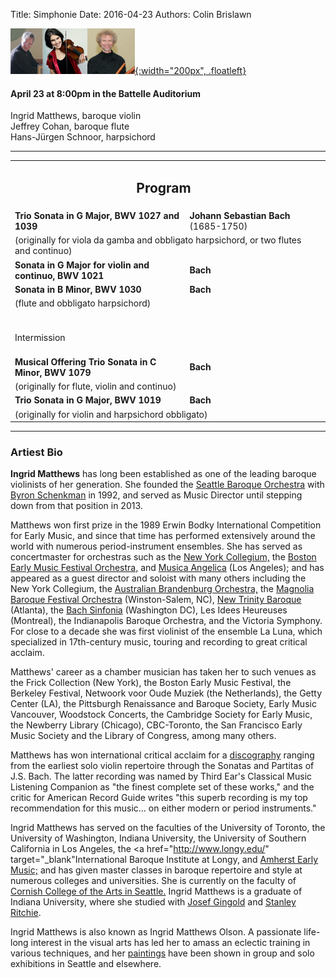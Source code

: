 Title: Simphonie
Date: 2016-04-23
Authors: Colin Brislawn

[![ ](/images/2015-2016/Simphonie200.png){:width="200px", .floatleft}]({filename}./Simphonie.md)

#### April 23 at 8:00pm in the Battelle Auditorium

Ingrid Matthews, baroque violin <br>
Jeffrey Cohan, baroque flute <br>
Hans-Jürgen Schnoor, harpsichord

---

<table width="800" align="center">
<tr>
<td align="center" colspan="2"><h2>Program</h2></td><td></td>
</tr>
<tr>
  <td><b>Trio Sonata in G Major, BWV 1027 and 1039</b></td>
  <td class="right"><b>Johann Sebastian Bach</b> (1685-1750)</td><td></td>
</tr>
<tr>
	<td colspan="2" class="smallindent">(originally for viola da gamba and obbligato harpsichord, or two flutes and continuo)</td>
</tr>
<tr>
  <td> <b>Sonata in G Major for violin and continuo, BWV 1021</b></td>
  <td class="right"><b>Bach</b></td>
</tr>
<tr>
  <td><b>Sonata in B Minor, BWV 1030</b></td>
  <td class="right"><b>Bach</b></td>
</tr>
<tr>
	<td colspan="2" class="smallindent">(flute and obbligato harpsichord)</td>
</tr>
<tr><td style="height:10px"></td><td style="height:10px"></td></tr>
<tr>
 <td colspan="2" class="center">
	<br>
	<div class="smallheading">Intermission
	</div><br></td>
<tr>
  <td><b>Musical Offering Trio Sonata in C Minor, BWV 1079</b></td>
  <td class="right"><b>Bach</b></td>
</tr>
<tr>
	<td colspan="2" class="smallindent">(originally for flute, violin and continuo)</td>
</tr>
<tr>
  <td><b>Trio Sonata in G Major, BWV 1019 </b></td>
  <td class="right"><b>Bach</b></td>
</tr>
<tr>
	<td colspan="2" class="smallindent">(originally for violin and harpsichord obbligato)</td>
</tr>
</table>


---

### Artiest Bio

<b>Ingrid Matthews</b> has long been established as one of the leading baroque violinists of her generation. She founded the <a href="http://www.seattlebaroque.org/" target="_blank">Seattle Baroque Orchestra</a> with <a href="http://www.byronschenkman.com/" target="_blank">Byron Schenkman</a> in 1992, and served as Music Director until stepping down from that position in 2013.

Matthews won first prize in the 1989 Erwin Bodky International Competition for Early Music, and since that time has performed extensively around the world with numerous period-instrument ensembles. She has served as concertmaster for orchestras such as the <a href="http://www.nycollegium.org/" target="_blank">New York Collegium,</a> the <a href="http://www.bemf.org/" target="_blank">Boston Early Music Festival Orchestra,</a> and <a href="http://www.musicaangelica.org/" target="_blank">Musica Angelica</a> (Los Angeles); and has appeared as a guest director and soloist with many others including the New York Collegium, the <a href="http://www.brandenburg.com.au/" target="_blank">Australian Brandenburg Orchestra,</a> the <a href="http://www.magnoliabaroque.com/" target="_blank">Magnolia Baroque Festival Orchestra</a> (Winston-Salem, NC), <a href="http://www.newtrinitybaroque.org/" target="_blank">New Trinity Baroque</a> (Atlanta), the <a href="http://www.bachsinfonia.org/" target="_blank">Bach Sinfonia</a> (Washington DC), Les Idees Heureuses (Montreal), the Indianapolis Baroque Orchestra, and the Victoria Symphony. For close to a decade she was first violinist of the ensemble La Luna, which specialized in 17th-century music, touring and recording to great critical acclaim.

Matthews' career as a chamber musician has taken her to such venues as the Frick Collection (New York), the Boston Early Music Festival, the Berkeley Festival, Netwoork voor Oude Muziek (the Netherlands), the Getty Center (LA), the Pittsburgh Renaissance and Baroque Society, Early Music Vancouver, Woodstock Concerts, the Cambridge Society for Early Music, the Newberry Library (Chicago), CBC-Toronto, the San Francisco Early Music Society and the Library of Congress, among many others.

Matthews has won international critical acclaim for a <a href="http://www.ingridmatthews.com/music/discography.html" target="_blank">discography</a> ranging from the earliest solo violin repertoire through the Sonatas and Partitas of J.S. Bach. The latter recording was named by Third Ear's Classical Music Listening Companion as "the finest complete set of these works," and the critic for American Record Guide writes "this superb recording is my top recommendation for this music… on either modern or period instruments."

Ingrid Matthews has served on the faculties of the University of Toronto, the University of Washington, Indiana University, the University of Southern California in Los Angeles, the <a href="http://www.longy.edu/" target="_blank"International Baroque Institute at Longy,</a> and <a href="http://www.amherstearlymusic.org/" target="_blank">Amherst Early Music;</a> and has given master classes in baroque repertoire and style at numerous colleges and universities.  She is currently on the faculty of <a href="http://www.cornish.edu/" target="_blank">Cornish College of the Arts in Seattle.</a>  Ingrid Matthews is a graduate of Indiana University, where she studied with <a href="http://en.wikipedia.org/wiki/Josef_Gingold" target="_blank">Josef Gingold</a> and <a href="http://info.music.indiana.edu/sb/page/normal/898.html" target="_blank">Stanley Ritchie</a>.

Ingrid Matthews is also known as Ingrid Matthews Olson. A passionate life-long interest in the visual arts has led her to amass an eclectic training in various techniques, and her <a href="F:\CamerataMusica2015-2016\Workups\Simphonie\Macintosh HD:\Users\general\Desktop\art\index.html" target="_blank">paintings</a> have been shown in group and solo exhibitions in Seattle and elsewhere.

